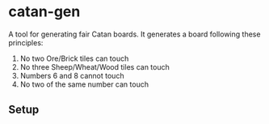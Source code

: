 # catan-gen

A tool for generating fair Catan boards. It generates a board following these principles:

1. No two Ore/Brick tiles can touch    
2. No three Sheep/Wheat/Wood tiles can touch
3. Numbers 6 and 8 cannot touch
4. No two of the same number can touch


## Setup
